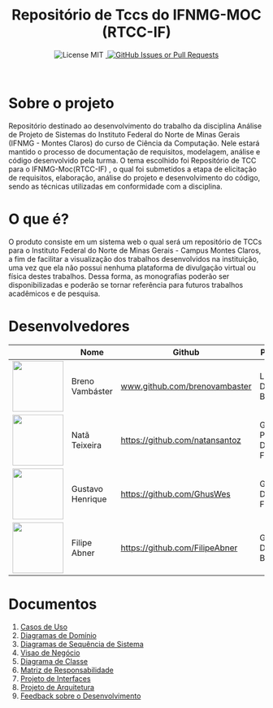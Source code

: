 <h1 align="center"> Repositório de Tccs do IFNMG-MOC (RTCC-IF)</h1>

<!-- <p align="center">
  <img src="https://raw.githubusercontent.com/luciofdsantos/APS-2023.2-RTCCIF/main/images/logo.png" alt="Sublime's custom image" width="350" height="350"/>
</p> -->

<p align="center">
    <img src="https://img.shields.io/badge/License-MIT-blue.svg" alt="License MIT">
    <a href="https://github.com/brenovambaster/RTCC/issues">
        <img alt src="https://img.shields.io/github/issues/brenovambaster/rtcc">
    </a>
    <a href="https://github.com/brenovambaster/RTCC/pulls"> 
        <img alt="GitHub Issues or Pull Requests" src="https://img.shields.io/github/issues-pr/brenovambaster/rtcc">
    </a>
</p>
<br>

# Sobre o projeto
Repositório destinado ao desenvolvimento do trabalho da disciplina Análise de Projeto de Sistemas do Instituto Federal do Norte de Minas Gerais (IFNMG - Montes Claros) do curso de Ciência da Computação. Nele estará mantido o processo de documentação de requisitos, modelagem, análise e código desenvolvido pela turma. O tema escolhido foi Repositório de TCC para o IFNMG-Moc(RTCC-IF) , o qual foi submetidos a etapa de elicitação de requisitos, elaboração, análise do projeto e desenvolvimento do código, sendo as técnicas utilizadas em conformidade com a disciplina. 

# O que é? 
O produto consiste em um sistema web o qual será um repositório de TCCs para o Instituto Federal do Norte de Minas Gerais - Campus Montes Claros, a fim de facilitar a visualização dos trabalhos desenvolvidos na instituição, uma vez que ela não possui nenhuma plataforma de divulgação virtual ou física destes trabalhos. Dessa forma, as monografias poderão ser disponibilizadas e poderão se tornar referência para futuros trabalhos acadêmicos e de pesquisa.

# Desenvolvedores

|                                                                                              | Nome             | Github                         | Papel no projeto         |
| -------------------------------------------------------------------------------------------- | ---------------- | ------------------------------ | ------------------------ |
| <img src="https://avatars.githubusercontent.com/u/42620040" width="100px" heigth="100px" />  | Breno Vambáster  | www.github.com/brenovambaster  | Líder Técnico e Desenvolvedor Back-end  |
| <img src="https://avatars.githubusercontent.com/u/81447789"  width="100px" heigth="100px" /> | Natã Teixeira    | https://github.com/natansantoz | Gerente de Projeto e Desenvolvedor Front-end |
| <img src="https://avatars.githubusercontent.com/u/60756489"  width="100px" heigth="100px" /> | Gustavo Henrique | https://github.com/GhusWes     | Gerente de Desenvolvimento Front-end  |
| <img src="https://avatars.githubusercontent.com/u/60756521"  width="100px" heigth="100px" /> | Filipe Abner     | https://github.com/FilipeAbner | Gerente de Desenvolvimento Back-end   |


# Documentos
1. [Casos de Uso](<docs/Casos de Uso/Documento de Casos de Uso Estendido.pdf>)
2. [Diagramas de Domínio](<docs/Diagrama de Dominio/>)
3. [Diagramas de Sequência de Sistema](<docs/Diagrama de Sequencia/>)
4. [Visao de Negócio](<docs/Visao do Negocio/Visao de Negocio RTCCIF.pdf>)
5. [Diagrama de Classe](<docs/Diagrama de Classe/>)
6. [Matriz de Responsabilidade](<docs/Matriz de responsabilidades.pdf>)
7. [Projeto de Interfaces](<https://www.figma.com/design/7EZFYG2C7weAdUxS3ZY5pt/Untitled?node-id=0-1&t=1TmIfY3H268vuRNV-1>)
8. [Projeto de Arquitetura](<docs/Documento de Arquitetura de Software - RTCCIF.pdf>)
9. [Feedback sobre o Desenvolvimento](<docs/Feedback sobre o Desenvolvimento.md>)
